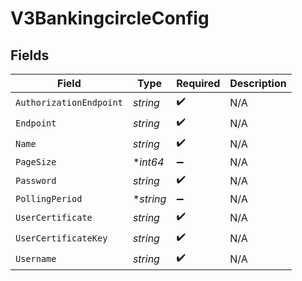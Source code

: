 # V3BankingcircleConfig


## Fields

| Field                   | Type                    | Required                | Description             |
| ----------------------- | ----------------------- | ----------------------- | ----------------------- |
| `AuthorizationEndpoint` | *string*                | :heavy_check_mark:      | N/A                     |
| `Endpoint`              | *string*                | :heavy_check_mark:      | N/A                     |
| `Name`                  | *string*                | :heavy_check_mark:      | N/A                     |
| `PageSize`              | **int64*                | :heavy_minus_sign:      | N/A                     |
| `Password`              | *string*                | :heavy_check_mark:      | N/A                     |
| `PollingPeriod`         | **string*               | :heavy_minus_sign:      | N/A                     |
| `UserCertificate`       | *string*                | :heavy_check_mark:      | N/A                     |
| `UserCertificateKey`    | *string*                | :heavy_check_mark:      | N/A                     |
| `Username`              | *string*                | :heavy_check_mark:      | N/A                     |